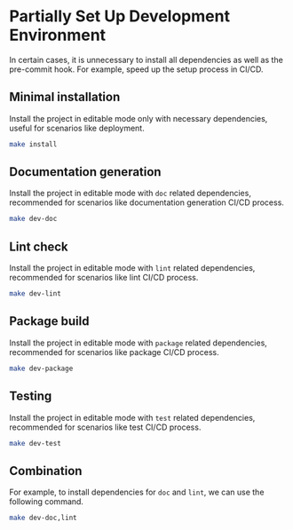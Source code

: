 # Partially Set Up Development Environment

In certain cases, it is unnecessary to install all dependencies as well as the pre-commit hook. For example, speed up the setup process in CI/CD.

## Minimal installation

Install the project in editable mode only with necessary dependencies, useful for scenarios like deployment.

```bash
make install
```

## Documentation generation

Install the project in editable mode with `doc` related dependencies,
recommended for scenarios like documentation generation CI/CD process.

```bash
make dev-doc
```

## Lint check

Install the project in editable mode with `lint` related dependencies,
recommended for scenarios like lint CI/CD process.

```bash
make dev-lint
```

## Package build

Install the project in editable mode with `package` related dependencies,
recommended for scenarios like package CI/CD process.

```bash
make dev-package
```

## Testing

Install the project in editable mode with `test` related dependencies,
recommended for scenarios like test CI/CD process.

```bash
make dev-test
```

## Combination

For example, to install dependencies for `doc` and `lint`, we can use the following command.

```bash
make dev-doc,lint
```
